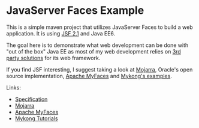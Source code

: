 # JavaServer Faces Example

This is a simple maven project that utilizes JavaServer Faces to build a web application.
It is using [JSF 2.1](http://jsf-spec.java.net/) and Java EE6.

The goal here is to demonstrate what web development can be done with "out of the box" Java EE as most of my web development relies on [3rd party solutions](http://projects.spring.io/spring-framework/) for its web framework.

If you find JSF interesting, I suggest taking a look at [Mojarra](https://javaserverfaces.java.net/), Oracle's open source implementation, [Apache MyFaces](https://myfaces.apache.org/) and [Mykong's examples](http://www.mkyong.com/tutorials/jsf-2-0-tutorials/). 

Links:

* [Specification](http://jsf-spec.java.net/)
* [Mojarra](https://javaserverfaces.java.net/)
* [Apache MyFaces](https://myfaces.apache.org/)
* [Mykong Tutorials](http://www.mkyong.com/tutorials/jsf-2-0-tutorials/)